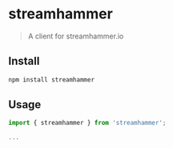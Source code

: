 # streamhammer

> A client for streamhammer.io

## Install

```bash
npm install streamhammer
```

## Usage

```ts
import { streamhammer } from 'streamhammer';

...
```
